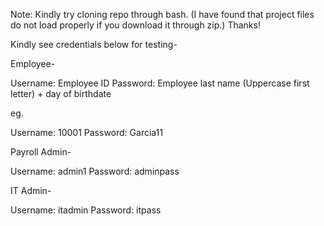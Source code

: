 Note: Kindly try cloning repo through bash. (I have found that project files do not load properly if you download it through zip.) Thanks!

Kindly see credentials below for testing-

Employee-

Username: Employee ID
Password: Employee last name (Uppercase first letter) + day of birthdate

eg.

Username: 10001
Password: Garcia11


Payroll Admin-

Username: admin1
Password: adminpass

IT Admin-

Username: itadmin
Password: itpass
